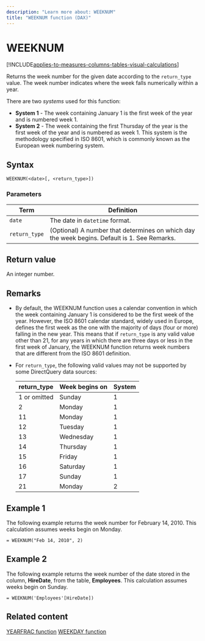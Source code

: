 ```yaml
---
description: "Learn more about: WEEKNUM"
title: "WEEKNUM function (DAX)"
---
```

# WEEKNUM

[!INCLUDE[applies-to-measures-columns-tables-visual-calculations](includes/applies-to-measures-columns-tables-visual-calculations.md)]

Returns the week number for the given date according to the `return_type` value. The week number indicates where the week falls numerically within a year.

There are two *systems* used for this function:

- **System 1**  -  The week containing January 1 is the first week of the year and is numbered week 1.
- **System 2**  -  The week containing the first Thursday of the year is the first week of the year and is numbered as week 1. This system is the methodology specified in ISO 8601, which is commonly known as the European week numbering system.

## Syntax

```dax
WEEKNUM(<date>[, <return_type>])
```

### Parameters

|Term|Definition|
|--------|--------------|
|`date`|The date in `datetime` format.|
|`return_type`|(Optional)  A number that determines on which day the week begins. Default is 1. See Remarks. |

## Return value

An integer number.

## Remarks

- By default, the WEEKNUM function uses a calendar convention in which the week containing January 1 is considered to be the first week of the year. However, the ISO 8601 calendar standard, widely used in Europe, defines the first week as the one with the majority of days (four or more) falling in the new year. This means that if `return_type` is any valid value other than 21, for any years in which there are three days or less in the first week of January, the WEEKNUM function returns week numbers that are different from the ISO 8601 definition.

- For `return_type`, the following valid values  may not be supported by some DirectQuery data sources:

    |return_type  |Week begins on  |System |
    |---------|---------|---------|
    |1 or omitted     |    Sunday     |     1   |
    |2     |    Monday     |     1    |
    |11    |     Monday    |     1    |
    |12     |     Tuesday    |     1    |
    |13     |     Wednesday    |     1    |
    |14     |     Thursday    |     1    |
    |15     |    Friday     |     1    |
    |16     |    Saturday     |     1    |
    |17     |    Sunday     |     1    |
    |21     |   Monday      |     2    |

## Example 1

The following example returns the week number for February 14, 2010. This calculation assumes weeks begin on Monday.

```dax
= WEEKNUM("Feb 14, 2010", 2) 
```

## Example 2

The following example returns the week number of the date stored in the column, **HireDate**, from the table, **Employees**. This calculation assumes weeks begin on Sunday.

```dax
= WEEKNUM('Employees'[HireDate])
```

## Related content

[YEARFRAC function](yearfrac-function-dax.md)
[WEEKDAY function](weekday-function-dax.md)
